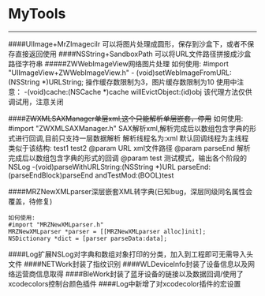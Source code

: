 # MyTools
***
####UIImage+MrZImagecilr
     可以将图片处理成圆形，保存到沙盒下，或者不保存直接返回使用
####NSString+SandboxPath
	 可以将URL文件路径拼接成沙盒路径字符串
#####ZWWebImageView网络图片处理
     如何使用:
	 #import "UIImageView+ZWWebImageView.h"
	 - (void)setWebImageFromURL:(NSString *)URLString;
	 操作缓存数限制为3，图片缓存数限制为10
	 使用中注意：
	 -(void)cache:(NSCache *)cache willEvictObject:(id)obj
	 该代理方法仅供调试用，注意关闭
	 
####~~ZWXMLSAXManager单层xml,这个只能解析单层嵌套，停用~~
	 如何使用:
	 #import "ZWXMLSAXManager.h"
     SAX解析xml,解析完成后以数组包含字典的形式进行回调,目前只支持一层数据解析
     解析线程名为:xml
     默认回调线程为主线程
     类似于该结构:
     <tests>
     <test testid = 1>
     <name>test1</name>
     <test testid = 2>
     <name>test2</name>
     </tests>
     @param URL      xml文件路径
     @param parseEnd 解析完成后以数组包含字典的形式的回调
     @param test     测试模式，输出各个阶段的NSLog
	 -(void)parseWithURLString:(NSString *)URL parseEnd:(parseEndBlock)parseEnd andTestMod:(BOOL)test
	 
####MRZNewXMLparser深层嵌套XML转字典(已知bug，深层同级同名属性会覆盖，待修复)

````
如何使用:
#import "MRZNewXMLparser.h"
MRZNewXMLparser *parser = [[MRZNewXMLparser alloc]init];
NSDictionary *dict = [parser parseData:data];
````
####Log扩展NSLog对字典和数组对象打印的分类，加入到工程即可无需导入头文件
####NETWork封装了指纹识别
####WLDeviceInfo封装了设备信息以及网络运营商信息取得
####BleWork封装了蓝牙设备的链接以及数据回调/使用了xcodecolors控制台颜色插件
####Log中新增了对xcodecolor插件的宏设置